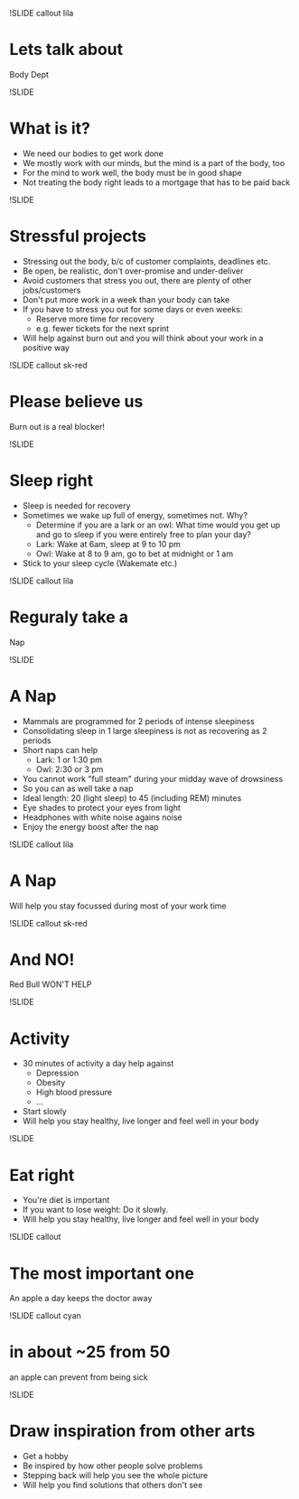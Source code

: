 !SLIDE callout lila

# Lets talk about 

Body Dept

!SLIDE

# What is it?

* We need our bodies to get work done
* We mostly work with our minds, but the mind is a part of the body, too
* For the mind to work well, the body must be in good shape
* Not treating the body right leads to a mortgage that has to be paid back

!SLIDE 

# Stressful projects

* Stressing out the body, b/c of customer complaints, deadlines etc.
* Be open, be realistic, don't over-promise and under-deliver
* Avoid customers that stress you out, there are plenty of other jobs/customers
* Don't put more work in a week than your body can take
* If you have to stress you out for some days or even weeks:
  * Reserve more time for recovery
  * e.g. fewer tickets for the next sprint
* Will help against burn out and you will think about your work in a positive way

!SLIDE callout sk-red

# Please believe us

Burn out is a real blocker!

!SLIDE 

# Sleep right

* Sleep is needed for recovery
* Sometimes we wake up full of energy, sometimes not. Why?
  * Determine if you are a lark or an owl: What time would you get up and go to sleep if you were entirely free to plan your day?
  * Lark: Wake at 6am, sleep at 9 to 10 pm
  * Owl: Wake at 8 to 9 am, go to bet at midnight or 1 am
* Stick to your sleep cycle (Wakemate etc.)

!SLIDE callout lila

# Reguraly take a
Nap

!SLIDE 

# A Nap

* Mammals are programmed for 2 periods of intense sleepiness
* Consolidating sleep in 1 large sleepiness is not as recovering as 2 periods
* Short naps can help
  * Lark: 1 or 1:30 pm
  * Owl: 2:30 or 3 pm
* You cannot work "full steam" during your midday wave of drowsiness
* So you can as well take a nap
* Ideal length: 20 (light sleep) to 45 (including REM) minutes
* Eye shades to protect your eyes from light
* Headphones with white noise agains noise
* Enjoy the energy boost after the nap

!SLIDE callout lila

# A Nap

Will help you stay focussed during most of your work time

!SLIDE callout sk-red

# And NO!

Red Bull WON'T HELP

!SLIDE 

# Activity

* 30 minutes of activity a day help against
  * Depression
  * Obesity
  * High blood pressure
  * …
* Start slowly
* Will help you stay healthy, live longer and feel well in your body

!SLIDE 

# Eat right

* You're diet is important
* If you want to lose weight: Do it slowly.
* Will help you stay healthy, live longer and feel well in your body

!SLIDE callout

# The most important one

An apple a day keeps the doctor away

!SLIDE callout cyan

# in about ~25 from 50

an apple can prevent from being sick

!SLIDE

# Draw inspiration from other arts

* Get a hobby
* Be inspired by how other people solve problems
* Stepping back will help you see the whole picture
* Will help you find solutions that others don't see
